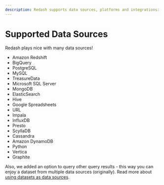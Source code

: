 ```yaml
---
description: Redash supports data sources, platforms and integrations: Amazon Redshift, MySQL, PostgreSQL, BigQuery, MongoDB, ElasticSearch, Google Analytics, Google Spreadsheets and many more.
---
```


# Supported Data Sources

Redash plays nice with many data sources!

- Amazon Redshift
- BigQuery
- PostgreSQL
- MySQL
- TreasureData
- Microsoft SQL Server
- MongoDB
- ElasticSearch
- Hive
- Google Spreadsheets
- URL
- Impala
- InfluxDB
- Presto
- ScyllaDB
- Cassandra
- Amazon DynamoDB
- Python
- Vertica
- Graphite

Also, we added an option to query other query results - this way you can enjoy a dataset from multiple data sources (originally). Read more about [using datasets as data sources](../queries/using-datasets-as-data-sources.md).
